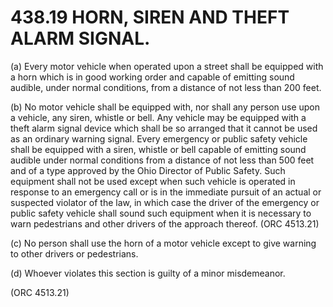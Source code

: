 438.19 HORN, SIREN AND THEFT ALARM SIGNAL.
==========================================

​(a) Every motor vehicle when operated upon a street shall be equipped
with a horn which is in good working order and capable of emitting sound
audible, under normal conditions, from a distance of not less than 200
feet.

​(b) No motor vehicle shall be equipped with, nor shall any person use
upon a vehicle, any siren, whistle or bell. Any vehicle may be equipped
with a theft alarm signal device which shall be so arranged that it
cannot be used as an ordinary warning signal. Every emergency or public
safety vehicle shall be equipped with a siren, whistle or bell capable
of emitting sound audible under normal conditions from a distance of not
less than 500 feet and of a type approved by the Ohio Director of Public
Safety. Such equipment shall not be used except when such vehicle is
operated in response to an emergency call or is in the immediate pursuit
of an actual or suspected violator of the law, in which case the driver
of the emergency or public safety vehicle shall sound such equipment
when it is necessary to warn pedestrians and other drivers of the
approach thereof. (ORC 4513.21)

​(c) No person shall use the horn of a motor vehicle except to give
warning to other drivers or pedestrians.

​(d) Whoever violates this section is guilty of a minor misdemeanor.

(ORC 4513.21)
